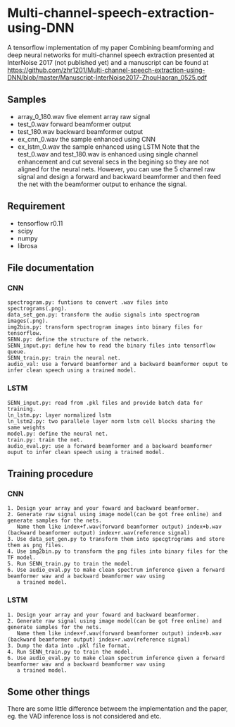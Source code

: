 # Multi-channel-speech-extraction-using-DNN
A tensorflow implementation of my paper Combining beamforming and deep neural networks for multi-channel speech extraction
presented at InterNoise 2017 (not published yet) and a manuscript can be found at
https://github.com/zhr1201/Multi-channel-speech-extraction-using-DNN/blob/master/Manuscript-InterNoise2017-ZhouHaoran_0525.pdf
## Samples
  * array_0_180.wav five element array raw signal
  * test_0.wav forward beamformer output
  * test_180.wav backward beamformer output
  * ex_cnn_0.wav the sample enhanced using CNN
  * ex_lstm_0.wav the sample enhanced using LSTM
  Note that the test_0.wav and test_180.wav is enhanced using single channel enhancement and cut several secs in the begining
  so they are not aligned for the neural nets. However, you can use the 5 channel raw signal and design a forward and backward beamformer
  and then feed the net with the beamformer output to enhance the signal.

## Requirement
  * tensorflow r0.11
  * scipy
  * numpy
  * librosa
## File documentation
  ### CNN
    spectrogram.py: funtions to convert .wav files into spectrograms(.png).
    data_set_gen.py: transform the audio signals into spectrogram images(.png).
    img2bin.py: transform spectrogram images into binary files for tensorflow.
    SENN.py: define the structure of the network.
    SENN_input.py: define how to read the binary files into tensorflow queue.
    SENN_train.py: train the neural net.
    audio_val: use a forward beamformer and a backward beamformer ouput to infer clean speech using a trained model.
  ### LSTM
    SENN_input.py: read from .pkl files and provide batch data for training.
    ln_lstm.py: layer normalized lstm
    ln_lstm2.py: two parallele layer norm lstm cell blocks sharing the same weights
    model.py: define the neural net.
    train.py: train the net.
    audio_eval.py: use a forward beamformer and a backward beamformer ouput to infer clean speech using a trained model.

## Training procedure
  ### CNN
    1. Design your array and your foward and backward beamformer.
    2. Generate raw signal using image model(can be got free online) and generate samples for the nets.
       Name them like index+f.wav(forward beamformer output) index+b.wav (backward beamformer output) index+r.wav(reference signal)
    3. Use data_set_gen.py to transform them into specgtrograms and store them as png files.
    4. Use img2bin.py to transform the png files into binary files for the TF model.
    5. Run SENN_train.py to train the model.
    6. Use audio_eval.py to make clean spectrum inference given a forward beamformer wav and a backward beamformer wav using
       a trained model.
  ### LSTM
    1. Design your array and your foward and backward beamformer.
    2. Generate raw signal using image model(can be got free online) and generate samples for the nets.
       Name them like index+f.wav(forward beamformer output) index+b.wav (backward beamformer output) index+r.wav(reference signal)
    3. Dump the data into .pkl file format.
    4. Run SENN_train.py to train the model.
    6. Use audio_eval.py to make clean spectrum inference given a forward beamformer wav and a backward beamformer wav using
       a trained model.

## Some other things
  There are some little difference betweem the implementation and the paper, eg. the VAD inference loss is not considered and etc.

   
